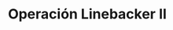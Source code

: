 ﻿---
title: "Operación Linebacker II"
permalink: periodes_406.html
layout: periode
dataInici: 1972-12-18
dataFi: 1972-12-29
sidebar: periodes
pares:
  - 403:
    title: "Intervención Estadounidense"
    dataInici: "(1964-08-02)"
    dataFi: "(1973-03-29)"

fills:
jocsPrincipals:
jocsEscenaris:
jocsEpoca:
jocsEpocaEscenaris:
  - title: "Downtown: Air War over Hanoi"
    bggId: 6613
    escenari: "Where Are You Now, My Son?"

---
